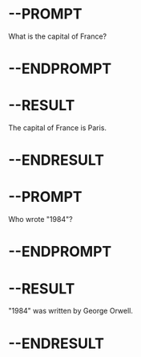# --PROMPT
What is the capital of France?
# --ENDPROMPT

# --RESULT
The capital of France is Paris.
# --ENDRESULT

# --PROMPT
Who wrote "1984"?
# --ENDPROMPT

# --RESULT
"1984" was written by George Orwell.
# --ENDRESULT